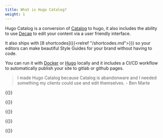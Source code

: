 ```yaml
---
title: What is Hugo Catalog?
weight: 1
---
```


Hugo Catalog is a conversion of [Catalog](https://catalog.style) to hugo, it also includes the ability to use [Decap](https://decapcms.org) to edit your content via a user friendly interface.

It also ships with [8 shortcodes]({{<relref "/shortcodes.md">}}) so your editors can make beautiful Style Guides for your brand without having to code.

You can run it with  [Docker](https://docker.com) or [Hugo](https://gohugo.io) locally and it includes a CI/CD workflow to automatically publish your site to gitlab or github pages.

> I made Hugo Catalog because Catalog is abandonware and I needed something my clients could use and edit themselves. - Ben Marte

{{<divider-title text="How does Hugo Catalog help you?">}}

{{<bullet type="check" leadingText="Consistency:" text="Provides a cohesive experience across all of your brand touchpoints by providing a single source of truth">}}

{{<bullet type="check" leadingText="Efficiency:" text="Less time concentrating on details that the design system already accounts for. More time focussing on user experience, flows, iterating, building valuable new features, and improving your products">}}

{{<bullet type="check" leadingText="Onboarding:" text="Helps provide an overview of your brand and the expectations of anyone representing it">}}

{{<bullet type="check" leadingText="Culture:" text="Promotes and encourages value in design, internally across all teams">}}
